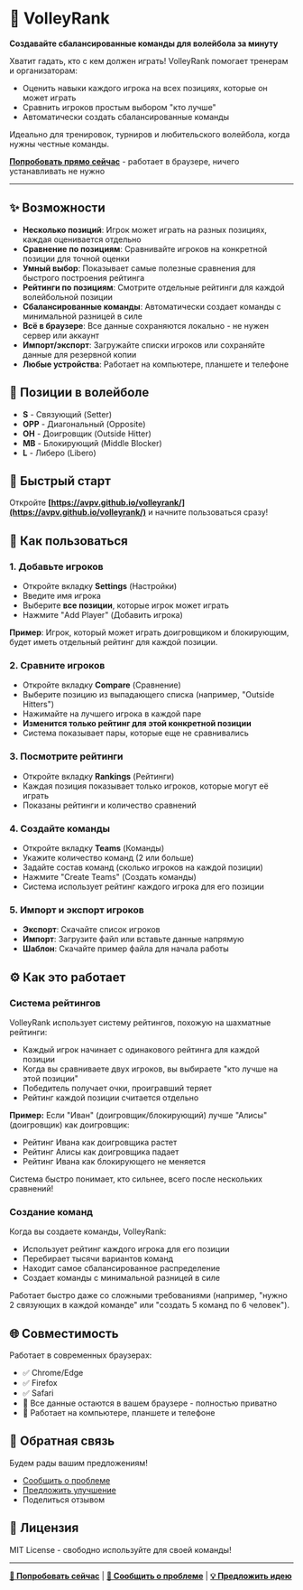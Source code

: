 # 🏐 VolleyRank

**Создавайте сбалансированные команды для волейбола за минуту**

Хватит гадать, кто с кем должен играть! VolleyRank помогает тренерам и организаторам:
- Оценить навыки каждого игрока на всех позициях, которые он может играть
- Сравнить игроков простым выбором "кто лучше"
- Автоматически создать сбалансированные команды

Идеально для тренировок, турниров и любительского волейбола, когда нужны честные команды.

**[Попробовать прямо сейчас](https://avpv.github.io/volleyrank/)** - работает в браузере, ничего устанавливать не нужно

---

## ✨ Возможности

- **Несколько позиций**: Игрок может играть на разных позициях, каждая оценивается отдельно
- **Сравнение по позициям**: Сравнивайте игроков на конкретной позиции для точной оценки
- **Умный выбор**: Показывает самые полезные сравнения для быстрого построения рейтинга
- **Рейтинги по позициям**: Смотрите отдельные рейтинги для каждой волейбольной позиции
- **Сбалансированные команды**: Автоматически создает команды с минимальной разницей в силе
- **Всё в браузере**: Все данные сохраняются локально - не нужен сервер или аккаунт
- **Импорт/экспорт**: Загружайте списки игроков или сохраняйте данные для резервной копии
- **Любые устройства**: Работает на компьютере, планшете и телефоне

## 🏐 Позиции в волейболе

- **S** - Связующий (Setter)
- **OPP** - Диагональный (Opposite)
- **OH** - Доигровщик (Outside Hitter)
- **MB** - Блокирующий (Middle Blocker)
- **L** - Либеро (Libero)

## 🚀 Быстрый старт

Откройте **[https://avpv.github.io/volleyrank/](https://avpv.github.io/volleyrank/)** и начните пользоваться сразу!

## 📖 Как пользоваться

### 1. Добавьте игроков
- Откройте вкладку **Settings** (Настройки)
- Введите имя игрока
- Выберите **все позиции**, которые игрок может играть
- Нажмите "Add Player" (Добавить игрока)

**Пример**: Игрок, который может играть доигровщиком и блокирующим, будет иметь отдельный рейтинг для каждой позиции.

### 2. Сравните игроков
- Откройте вкладку **Compare** (Сравнение)
- Выберите позицию из выпадающего списка (например, "Outside Hitters")
- Нажимайте на лучшего игрока в каждой паре
- **Изменится только рейтинг для этой конкретной позиции**
- Система показывает пары, которые еще не сравнивались

### 3. Посмотрите рейтинги
- Откройте вкладку **Rankings** (Рейтинги)
- Каждая позиция показывает только игроков, которые могут её играть
- Показаны рейтинги и количество сравнений

### 4. Создайте команды
- Откройте вкладку **Teams** (Команды)
- Укажите количество команд (2 или больше)
- Задайте состав команд (сколько игроков на каждой позиции)
- Нажмите "Create Teams" (Создать команды)
- Система использует рейтинг каждого игрока для его позиции

### 5. Импорт и экспорт игроков
- **Экспорт**: Скачайте список игроков
- **Импорт**: Загрузите файл или вставьте данные напрямую
- **Шаблон**: Скачайте пример файла для начала работы

## ⚙️ Как это работает

### Система рейтингов

VolleyRank использует систему рейтингов, похожую на шахматные рейтинги:

- Каждый игрок начинает с одинакового рейтинга для каждой позиции
- Когда вы сравниваете двух игроков, вы выбираете "кто лучше на этой позиции"
- Победитель получает очки, проигравший теряет
- Рейтинг каждой позиции считается отдельно

**Пример:** Если "Иван" (доигровщик/блокирующий) лучше "Алисы" (доигровщик) как доигровщик:
- Рейтинг Ивана как доигровщика растет
- Рейтинг Алисы как доигровщика падает
- Рейтинг Ивана как блокирующего не меняется

Система быстро понимает, кто сильнее, всего после нескольких сравнений!

### Создание команд

Когда вы создаете команды, VolleyRank:
- Использует рейтинг каждого игрока для его позиции
- Перебирает тысячи вариантов команд
- Находит самое сбалансированное распределение
- Создает команды с минимальной разницей в силе

Работает быстро даже со сложными требованиями (например, "нужно 2 связующих в каждой команде" или "создать 5 команд по 6 человек").

## 🌐 Совместимость

Работает в современных браузерах:
- ✅ Chrome/Edge
- ✅ Firefox
- ✅ Safari
- 💾 Все данные остаются в вашем браузере - полностью приватно
- 📱 Работает на компьютере, планшете и телефоне

## 🤝 Обратная связь

Будем рады вашим предложениям!
- [Сообщить о проблеме](https://github.com/avpv/volleyrank/issues)
- [Предложить улучшение](https://github.com/avpv/volleyrank/issues)
- Поделиться отзывом

## 📄 Лицензия

MIT License - свободно используйте для своей команды!

---

**[🏐 Попробовать сейчас](https://avpv.github.io/volleyrank/)** | **[🐛 Сообщить о проблеме](https://github.com/avpv/volleyrank/issues)** | **[💡 Предложить идею](https://github.com/avpv/volleyrank/issues)**
